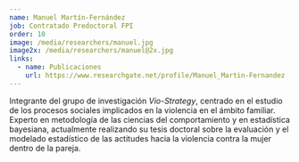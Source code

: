 ```yaml
---
name: Manuel Martín-Fernández
job: Contratado Predoctoral FPI
order: 10
image: /media/researchers/manuel.jpg
image2x: /media/researchers/manuel@2x.jpg
links:
  - name: Publicaciones
    url: https://www.researchgate.net/profile/Manuel_Martin-Fernandez
---
```


Integrante del grupo de investigación _Vio-Strategy_, centrado en el estudio de los procesos sociales implicados en la violencia en el ámbito familiar. Experto en metodología de las ciencias del comportamiento y en estadística bayesiana, actualmente realizando su tesis doctoral sobre la evaluación y el modelado estadístico de las actitudes hacia la violencia contra la mujer dentro de la pareja.
